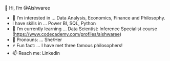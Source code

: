 👋 Hi, I’m @Aishwaree
- 👀 I’m interested in ... Data Analysis, Economics, Finance and Philosophy.
- I have skills in ... Power BI, SQL, Python
- 🌱 I’m currently learning ... Data Scientist: Inference Specialist course (https://www.codecademy.com/profiles/aishwaree)
- :slightly_smiling_face: Pronouns: ... She/Her
- :zap: Fun fact: ... I have met three famous philosophers!
- 📫 Reach me: Linkedin

<!---
Aishwaree/Aishwaree is a ✨ special ✨ repository because its `README.md` (this file) appears on your GitHub profile.
You can click the Preview link to take a look at your changes.
--->
